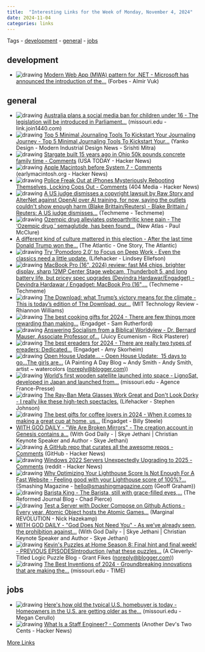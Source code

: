 ```yaml
---
title:  "Interesting Links for the Week of Monday, November 4, 2024"
date: 2024-11-04
categories: links
---
```


Tags  - [development](#development) - [general](#general) - [jobs](#jobs)


## development
- <img src='https://res.infoq.com/news/2024/11/modern-web-app-dotnet/en/headerimage/twitter_card+%2831%29-1730838267497.jpg' alt='drawing' style='max-height: 100px;'/>  [Modern Web App (MWA) pattern for .NET - Microsoft has announced the introduction of the...](https://search.app/dnPpHgQezcnLSnxA9) (Forbes - Almir Vuk)

## general
- <img src='https://dims.apnews.com/dims4/default/c49a8d6/2147483647/strip/true/crop/8256x4644+0+430/resize/1440x810!/quality/90/?url=https%3A%2F%2Fassets.apnews.com%2F56%2F52%2Fcecd43be1a651258f117358c8c82%2F3382eea49eba42119e5030a74ce32732' alt='drawing' style='max-height: 100px;'/>  [Australia plans a social media ban for children under 16 - The legislation will be introduced in Parliament...](https://link.join1440.com/click/37398712.4117038/aHR0cHM6Ly9hcG5ld3MuY29tL2FydGljbGUvYXVzdHJhbGlhLXNvY2lhbC1tZWRpYS1hZ2UtbGltaXQtZTgyNTk0MDhjMGIxNDU2ZjQxOTY3ZGVjZDQ3NDc4MmE/66d719ac295ef3316872153aB0f92b7b4) (missouri.edu - link.join1440.com)
- <img src='https://www.yankodesign.com/images/design_news/2024/11/top-5-journaling-tools-to-kickstart-your-journaling-journey/top_5_journaling_tools_yanko_design_hero.jpg' alt='drawing' style='max-height: 100px;'/>  [Top 5 Minimal Journaling Tools To Kickstart Your Journaling Journey - Top 5 Minimal Journaling Tools To Kickstart Your...](https://www.yankodesign.com/2024/11/11/top-5-minimal-journaling-tools-to-kickstart-your-journaling-journey/?utm_source=rss&utm_medium=rss&utm_campaign=top-5-minimal-journaling-tools-to-kickstart-your-journaling-journey) (Yanko Design - Modern Industrial Design News - Srishti Mitra)
- <img src='https://news.ycombinator.com/y18.svg' alt='drawing' style='max-height: 100px;'/>  [Stargate built 15 years ago in Ohio 50k pounds concrete family time - Comments](https://www.usatoday.com/story/news/nation/2024/11/08/stargate-built-by-family-in-ohio/76133926007/) (USA TODAY - Hacker News)
- <img src='https://news.ycombinator.com/y18.svg' alt='drawing' style='max-height: 100px;'/>  [Apple Macintosh before System 7 - Comments](https://earlymacintosh.org/) (earlymacintosh.org - Hacker News)
- <img src='https://news.ycombinator.com/y18.svg' alt='drawing' style='max-height: 100px;'/>  [Police Freak Out at iPhones Mysteriously Rebooting Themselves, Locking Cops Out - Comments](https://www.404media.co/police-freak-out-at-iphones-mysteriously-rebooting-themselves-locking-cops-out/) (404 Media - Hacker News)
- <img src='http://www.techmeme.com/241107/i40.jpg' alt='drawing' style='max-height: 100px;'/>  [A US judge dismisses a copyright lawsuit by Raw Story and AlterNet against OpenAI over AI training, for now, saying the outlets couldn't show enough harm (Blake Brittain/Reuters) -   Blake Brittain / Reuters: A US judge dismisses...](http://www.techmeme.com/241107/p40#a241107p40) (Techmeme - Techmeme)
- <img src='https://newatlas.com/apple-touch-icon.png' alt='drawing' style='max-height: 100px;'/>  [Ozempic drug alleviates osteoarthritic knee pain - The ‘Ozempic drug,’ semaglutide, has been found...](https://newatlas.com/disease/obesity/semaglutide-osteoarthritis-knee-pain-function/) (New Atlas - Paul McClure)
-  [A different kind of culture mattered in this election - After the last time Donald Trump won the...](mailto:reader-forwarded-email/1b8cd150b8bc31621d4901ad236b0455) (The Atlantic - One Story, The Atlantic)
- <img src='https://lifehacker.com/imagery/articles/01JC3KE9V2X1HN2EB1EHCV46EB/hero-image.jpg' alt='drawing' style='max-height: 100px;'/>  [Try 'Pomodoro 2.0' to Focus on Deep Work - Even the classics need a little update.](https://lifehacker.com/work/try-pomodoro-20-to-focus-on-deep-work) (Lifehacker - Lindsey Ellefson)
- <img src='http://www.techmeme.com/241107/i24.jpg' alt='drawing' style='max-height: 100px;'/>  [MacBook Pro (16", 2024) review: fast M4 chips, brighter display, sharp 12MP Center Stage webcam, Thunderbolt 5, and long battery life, but pricey spec upgrades (Devindra Hardawar/Engadget) -   Devindra Hardawar / Engadget: MacBook Pro (16",...](http://www.techmeme.com/241107/p24#a241107p24) (Techmeme - Techmeme)
- <img src='https://www.technologyreview.com/static/media/favicon.1cfcdb44759a0f93ddf5feb5405dd4cc.ico' alt='drawing' style='max-height: 100px;'/>  [The Download: what Trump’s victory means for the climate - This is today’s edition of The Download, our...](https://www.technologyreview.com/2024/11/07/1106733/the-download-what-trumps-victory-means-for-the-climate/) (MIT Technology Review - Rhiannon Williams)
- <img src='https://s.yimg.com/kw/assets/favicon-160x160.png' alt='drawing' style='max-height: 100px;'/>  [The best cooking gifts for 2024 - There are few things more rewarding than making...](https://www.engadget.com/home/kitchen-tech/best-cooking-gifts-140038552.html?src=rss) (Engadget - Sam Rutherford)
- <img src='https://juicyecumenism.com/wp-content/uploads/logo-header.png' alt='drawing' style='max-height: 100px;'/>  [Answering Socialism from a Biblical Worldview -  Dr. Bernard Mauser, Associate Professor of...](https://juicyecumenism.com/2024/11/07/answering-socialism/) (Juicy Ecumenism - Rick Plasterer)
- <img src='https://s.yimg.com/kw/assets/favicon-160x160.png' alt='drawing' style='max-height: 100px;'/>  [The best ereaders for 2024 - There are really two types of ereaders: Dedicated...](https://www.engadget.com/mobile/tablets/best-ereader-130013808.html?src=rss) (Engadget - Amy Skorheim)
- <img src='https://blogger.googleusercontent.com/img/b/R29vZ2xl/AVvXsEhpalBKvl-F1GT35gb201OBzwhaoWdx-Im_Cb1Dqr0BNYkH0vIkoteAEjSkqCNsKB1-g79G0PJhEi0MA1Bk-JWOuWcnD_ugghMgrodnt0QvYjyy86o5cse6csCDjWQ_1uzlGjxP8er6tb_y1sm0hdNnw4Ny67t1QgZOsl0L_aV0f4HWFqR7JdU2oT-pyEw/s72-w274-h400-c/10%2020%2024.jpg' alt='drawing' style='max-height: 100px;'/>  [Open House Update... - Open House Update:  15 days to go...The girls are...](http://andysmithartist.blogspot.com/2024/11/open-house-update.html) (A Painting A Day Blog ~ Andy Smith - Andy Smith, artist ~ watercolors (noreply@blogger.com))
- <img src='https://i.guim.co.uk/img/media/0f3f7f5ed3129c83e45a8f6ef1e5c147d542c2b1/37_0_1070_642/master/1070.jpg?width=1200&height=630&quality=85&auto=format&fit=crop&overlay-align=bottom%2Cleft&overlay-width=100p&overlay-base64=L2ltZy9zdGF0aWMvb3ZlcmxheXMvdGctZGVmYXVsdC5wbmc&enable=upscale&s=996845b9a20c91f26cb6d8280ced96ed' alt='drawing' style='max-height: 100px;'/>  [World’s first wooden satellite launched into space - LignoSat, developed in Japan and launched from...](https://link.join1440.com/click/37362142.4112173/aHR0cHM6Ly93d3cudGhlZ3VhcmRpYW4uY29tL3NjaWVuY2UvMjAyNC9ub3YvMDUvd29ybGRzLWZpcnN0LXdvb2Rlbi1zYXRlbGxpdGUtbGF1bmNoZWQtaW50by1zcGFjZT91dG1fc291cmNlPWpvaW4xNDQwJnV0bV9tZWRpdW09ZW1haWwmdXRtX3BsYWNlbWVudD1uZXdzbGV0dGVy/66d719ac295ef3316872153aB6bde99ec) (missouri.edu - Agence France-Presse)
- <img src='https://lifehacker.com/imagery/articles/01JBMGSZDEQAP947709HNMSNBX/hero-image.png' alt='drawing' style='max-height: 100px;'/>  [The Ray-Ban Meta Glasses Work Great and Don't Look Dorky - I really like these high-tech spectacles.](https://lifehacker.com/tech/ray-ban-meta-glasses-review) (Lifehacker - Stephen Johnson)
- <img src='https://s.yimg.com/kw/assets/favicon-160x160.png' alt='drawing' style='max-height: 100px;'/>  [The best gifts for coffee lovers in 2024 - When it comes to making a great cup at home, us...](https://www.engadget.com/home/kitchen-tech/best-gifts-for-coffee-lovers-130018731.html?src=rss) (Engadget - Billy Steele)
-  [WITH GOD DAILY - "We Are Broken Mirrors" - The creation account in Genesis contains a...](mailto:reader-forwarded-email/e39e7c3f70336d6a0c8cf84004ca77a0) (With God Daily - | Skye Jethani | Christian Keynote Speaker and Author - Skye Jethani)
- <img src='https://news.ycombinator.com/y18.svg' alt='drawing' style='max-height: 100px;'/>  [A GitHub repo that curates all the awesome repos - Comments](https://github.com/bayandin/awesome-awesomeness) (GitHub - Hacker News)
- <img src='https://news.ycombinator.com/y18.svg' alt='drawing' style='max-height: 100px;'/>  [Windows 2022 Servers Unexpectedly Upgrading to 2025 - Comments](https://old.reddit.com/r/sysadmin/comments/1gk2qdu/windows_2022_servers_unexpectedly_upgrading_to/) (reddit - Hacker News)
- <img src='http://files.smashing.media/articles/why-optimizing-lighthouse-score-not-enough-fast-website/why-optimizing-lighthouse-score-not-enough-fast-website.jpg' alt='drawing' style='max-height: 100px;'/>  [Why Optimizing Your Lighthouse Score Is Not Enough For A Fast Website - Feeling good with your Lighthouse score of 100%?...](https://smashingmagazine.com/2024/11/why-optimizing-lighthouse-score-not-enough-fast-website/) (Smashing Magazine - hello@smashingmagazine.com (Geoff Graham))
- <img src='https://s3.amazonaws.com/assets.reformedjournal.com/wp-content/uploads/sites/2/2020/11/04013456/i-voted-sticker-940-768x441.jpg' alt='drawing' style='max-height: 100px;'/>  [Barista King - The Barista, still with grace-filled eyes,...](https://blog.reformedjournal.com/2024/11/05/barista-king/) (The Reformed Journal Blog - Chad Pierce)
- <img src='https://spin.atomicobject.com/wp-content/uploads/hazekamp-integrating-docker-compose-github-actions.jpg' alt='drawing' style='max-height: 100px;'/>  [Test a Server with Docker Compose on Github Actions - Every year, Atomic Object hosts the Atomic Games...](https://feeds.feedblitz.com/~/907424663/0/atomicspin~Test-a-Server-with-Docker-Compose-on-Github-Actions/) (Marginal REVOLUTION - Nick Hazekamp)
-  [WITH GOD DAILY - "God Does Not Need You" - As we’ve already seen, the prohibition against...](mailto:reader-forwarded-email/9eb180938dd606433f9dbc60427b92b7) (With God Daily - | Skye Jethani | Christian Keynote Speaker and Author - Skye Jethani)
- <img src='http://mathgrant.blogspot.com/favicon.ico' alt='drawing' style='max-height: 100px;'/>  [Kevin's Puzzles at Home Season 8: Final hint and final week! - PREVIOUS EPISODESIntroduction (what these puzzles...](http://mathgrant.blogspot.com/2024/11/kevins-puzzles-at-home-s8penultimate.html) (A Cleverly-Titled Logic Puzzle Blog - Grant Fikes (noreply@blogger.com))
- <img src='https://api.time.com/wp-content/uploads/2024/10/best-inventions-hub-lead-final-large.jpg?quality=85&crop=78px%2C102px%2C3860px%2C2019px&resize=1200%2C628&strip' alt='drawing' style='max-height: 100px;'/>  [The Best Inventions of 2024 - Groundbreaking innovations that are making the...](https://link.join1440.com/click/37325827.4114303/aHR0cHM6Ly90aW1lLmNvbS9jb2xsZWN0aW9uL2Jlc3QtaW52ZW50aW9ucy0yMDI0Lz91dG1fc291cmNlPWpvaW4xNDQwJnV0bV9tZWRpdW09ZW1haWwmdXRtX3BsYWNlbWVudD1uZXdzbGV0dGVy/66d719ac295ef3316872153aBd0cd1afd) (missouri.edu - TIME)

## jobs
- <img src='https://assets3.cbsnewsstatic.com/hub/i/r/2024/11/05/98cd3048-262b-42ed-b968-b6e5d1b2dde4/thumbnail/1200x630/a3fc9d219adddfd8a9efc244383ffbaf/gettyimages-1714917245.jpg?v=cc5700e8049ccc64c4e0272313675898' alt='drawing' style='max-height: 100px;'/>  [Here's how old the typical U.S. homebuyer is today - Homeowners in the U.S. are getting older as the...](https://link.join1440.com/click/37414136.4089988/aHR0cHM6Ly93d3cuY2JzbmV3cy5jb20vbmV3cy9idXlpbmctYS1ob3VzZS1maXJzdC10aW1lLWhvbWVidXllci8_dXRtX3NvdXJjZT1qb2luMTQ0MCZ1dG1fbWVkaXVtPWVtYWlsJnV0bV9wbGFjZW1lbnQ9bmV3c2xldHRlcg/66d719ac295ef3316872153aB64e9687d) (missouri.edu - Megan Cerullo)
- <img src='https://news.ycombinator.com/y18.svg' alt='drawing' style='max-height: 100px;'/>  [What Is a Staff Engineer? - Comments](https://nishtahir.com/what-is-a-staff-engineer/) (Another Dev's Two Cents - Hacker News)

[More Links](/links)
